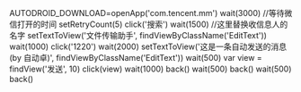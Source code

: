 AUTODROID_DOWNLOAD=openApp('com.tencent.mm')
wait(3000) //等待微信打开的时间
setRetryCount(5)
click('搜索')
wait(1500)
//这里替换收信息人的名字
setTextToView('文件传输助手', findViewByClassName('EditText'))
wait(1000)
click('1220')
wait(2000)
setTextToView('这是一条自动发送的消息(by 自动卓)', findViewByClassName('EditText'))
wait(500)
var view = findView('发送', 10)
click(view)
wait(1000)
back()
wait(500)
back()
wait(500)
back()
